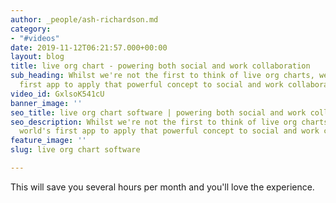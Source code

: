 ```yaml
---
author: _people/ash-richardson.md
category:
- "#videos"
date: 2019-11-12T06:21:57.000+00:00
layout: blog
title: live org chart - powering both social and work collaboration
sub_heading: Whilst we're not the first to think of live org charts, we are the world's
  first app to apply that powerful concept to social and work collaboration.
video_id: GxlsoK541cU
banner_image: ''
seo_title: live org chart software | powering both social and work collaboration
seo_description: Whilst we're not the first to think of live org charts, we are the
  world's first app to apply that powerful concept to social and work collaboration.
feature_image: ''
slug: live org chart software

---
```

This will save you several hours per month and you'll love the experience.